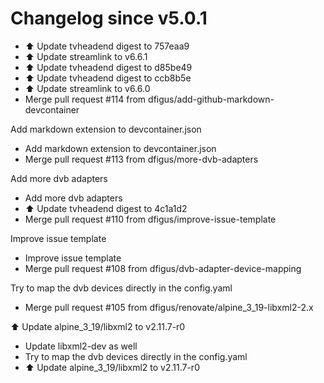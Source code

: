 # Changelog since v5.0.1
- ⬆️ Update tvheadend digest to 757eaa9 
- ⬆️ Update streamlink to v6.6.1 
- ⬆️ Update tvheadend digest to d85be49 
- ⬆️ Update tvheadend digest to ccb8b5e 
- ⬆️ Update streamlink to v6.6.0 
- Merge pull request #114 from dfigus/add-github-markdown-devcontainer

Add markdown extension to devcontainer.json 
- Add markdown extension to devcontainer.json 
- Merge pull request #113 from dfigus/more-dvb-adapters

Add more dvb adapters 
- Add more dvb adapters 
- ⬆️ Update tvheadend digest to 4c1a1d2 
- Merge pull request #110 from dfigus/improve-issue-template

Improve issue template 
- Improve issue template 
- Merge pull request #108 from dfigus/dvb-adapter-device-mapping

Try to map the dvb devices directly in the config.yaml 
- Merge pull request #105 from dfigus/renovate/alpine_3_19-libxml2-2.x

⬆️ Update alpine_3_19/libxml2 to v2.11.7-r0 
- Update libxml2-dev as well 
- Try to map the dvb devices directly in the config.yaml 
- ⬆️ Update alpine_3_19/libxml2 to v2.11.7-r0 
